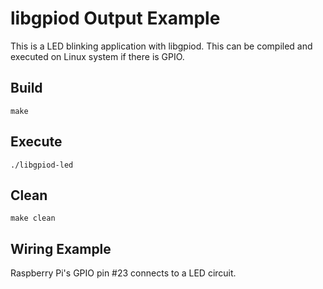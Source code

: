 # libgpiod Output Example

This is a LED blinking application with libgpiod.  This can be compiled and
executed on Linux system if there is GPIO.

## Build
```
make
```

## Execute

```
./libgpiod-led
```

## Clean
```
make clean
```

## Wiring Example

Raspberry Pi's GPIO pin #23 connects to a LED circuit.
